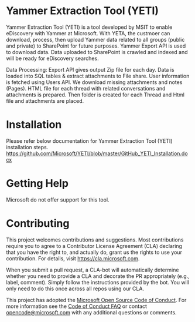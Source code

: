 
# Yammer Extraction Tool (YETI)
Yammer Extraction Tool (YETI) is a tool developed by MSIT to enable eDiscovery with Yammer at Microsoft. With YETA, the custmoer can download, process, then upload Yammer data related to all groups (public and private) to SharePoint for future purposes. Yammer Export API is used to download data. Data uploaded to SharePoint is crawled and indexed and will be ready for eDiscovery searches.

Data Processing: Export API gives output Zip file for each day. Data is loaded into SQL tables & extract attachments to File share. User information is fetched using Users API. We download missing attachments and notes (Pages). HTML file for each thread with related conversations and attachments is prepared. Then folder is created for each Thread and Html file and attachments are placed.


# Installation
Please refer below documentation for Yammer Extraction Tool (YETI) installation steps.
https://github.com/Microsoft/YETI/blob/master/GitHub_YETI_Installation.docx

# Getting Help
Microsoft do not offer support for this tool.

# Contributing
This project welcomes contributions and suggestions.  Most contributions require you to agree to a
Contributor License Agreement (CLA) declaring that you have the right to, and actually do, grant us
the rights to use your contribution. For details, visit https://cla.microsoft.com.

When you submit a pull request, a CLA-bot will automatically determine whether you need to provide
a CLA and decorate the PR appropriately (e.g., label, comment). Simply follow the instructions
provided by the bot. You will only need to do this once across all repos using our CLA.

This project has adopted the [Microsoft Open Source Code of Conduct](https://opensource.microsoft.com/codeofconduct/).
For more information see the [Code of Conduct FAQ](https://opensource.microsoft.com/codeofconduct/faq/) or
contact [opencode@microsoft.com](mailto:opencode@microsoft.com) with any additional questions or comments.



